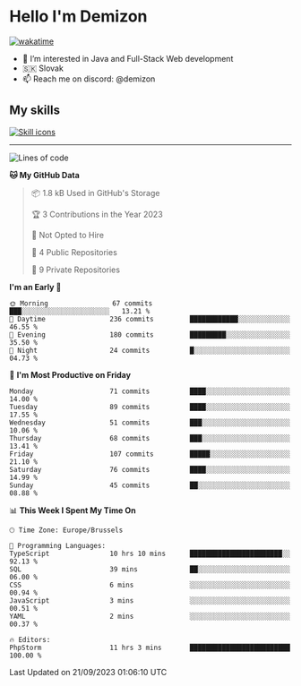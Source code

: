 # Hello I'm Demizon
[![wakatime](https://wakatime.com/badge/user/6ad1949f-d6d7-44f9-9eee-c35e54cc499b.svg)](https://wakatime.com/@6ad1949f-d6d7-44f9-9eee-c35e54cc499b)
- 👀 I’m interested in Java and Full-Stack Web development
- 🇸🇰 Slovak
- 📫 Reach me on discord: @demizon

## My skills
[![Skill icons](https://skillicons.dev/icons?i=java,js,ts,html,css,react,nextjs,tailwind,supabase,py,git,docker,linux,mysql,postgres,mongo&theme=dark)](https://github.com/Demizon3433)

---

<!--START_SECTION:waka-->
![Lines of code](https://img.shields.io/badge/From%20Hello%20World%20I%27ve%20Written-94.1%20thousand%20lines%20of%20code-blue)

**🐱 My GitHub Data** 

> 📦 1.8 kB Used in GitHub's Storage 
 > 
> 🏆 3 Contributions in the Year 2023
 > 
> 🚫 Not Opted to Hire
 > 
> 📜 4 Public Repositories 
 > 
> 🔑 9 Private Repositories 
 > 
**I'm an Early 🐤** 

```text
🌞 Morning                67 commits          ███░░░░░░░░░░░░░░░░░░░░░░   13.21 % 
🌆 Daytime                236 commits         ████████████░░░░░░░░░░░░░   46.55 % 
🌃 Evening                180 commits         █████████░░░░░░░░░░░░░░░░   35.50 % 
🌙 Night                  24 commits          █░░░░░░░░░░░░░░░░░░░░░░░░   04.73 % 
```
📅 **I'm Most Productive on Friday** 

```text
Monday                   71 commits          ████░░░░░░░░░░░░░░░░░░░░░   14.00 % 
Tuesday                  89 commits          ████░░░░░░░░░░░░░░░░░░░░░   17.55 % 
Wednesday                51 commits          ███░░░░░░░░░░░░░░░░░░░░░░   10.06 % 
Thursday                 68 commits          ███░░░░░░░░░░░░░░░░░░░░░░   13.41 % 
Friday                   107 commits         █████░░░░░░░░░░░░░░░░░░░░   21.10 % 
Saturday                 76 commits          ████░░░░░░░░░░░░░░░░░░░░░   14.99 % 
Sunday                   45 commits          ██░░░░░░░░░░░░░░░░░░░░░░░   08.88 % 
```


📊 **This Week I Spent My Time On** 

```text
🕑︎ Time Zone: Europe/Brussels

💬 Programming Languages: 
TypeScript               10 hrs 10 mins      ███████████████████████░░   92.13 % 
SQL                      39 mins             ██░░░░░░░░░░░░░░░░░░░░░░░   06.00 % 
CSS                      6 mins              ░░░░░░░░░░░░░░░░░░░░░░░░░   00.94 % 
JavaScript               3 mins              ░░░░░░░░░░░░░░░░░░░░░░░░░   00.51 % 
YAML                     2 mins              ░░░░░░░░░░░░░░░░░░░░░░░░░   00.37 % 

🔥 Editors: 
PhpStorm                 11 hrs 3 mins       █████████████████████████   100.00 % 
```


 Last Updated on 21/09/2023 01:06:10 UTC
<!--END_SECTION:waka-->
